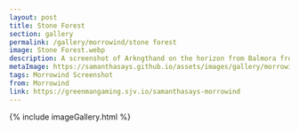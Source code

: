 ```yaml
---
layout: post
title: Stone Forest
section: gallery
permalink: /gallery/morrowind/stone forest
image: Stone Forest.webp
description: A screenshot of Arkngthand on the horizon from Balmora from The Elder Scrolls III&#58; Morrowind, taken by Samantha Says.
metaImage: https://samanthasays.github.io/assets/images/gallery/morrowind/Stone Forest.webp
tags: Morrowind Screenshot
from: Morrowind
link: https://greenmangaming.sjv.io/samanthasays-morrowind
---
```

{% include imageGallery.html %}